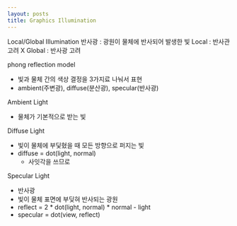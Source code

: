 ```yaml
---
layout: posts
title: Graphics Illumination
---
```

Local/Global Illumination
반사광 : 광원이 물체에 반사되어 발생한 빛
Local : 반사관 고려 X
Global : 반사광 고려

phong reflection model
- 빛과 물체 간의 색상 결정을 3가지료 나눠서 표현
- ambient(주변광), diffuse(분산광), specular(반사광)

Ambient Light
- 물체가 기본적으로 받는 빛

Diffuse Light
- 빛이 물체에 부딫혔을 때 모든 방향으로 퍼지는 빛
- diffuse = dot(light, normal) 
	- 사잇각을 쓰므로

Specular Light
- 반사광
- 빛이 물체 표면에 부딪혀 반사되는 광원
- reflect = 2 * dot(light, normal) * normal - light
- specular = dot(view, reflect)

